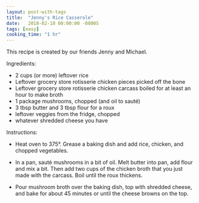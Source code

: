 ```yaml
---
layout: post-with-tags
title:  "Jenny's Rice Casserole"
date:   2018-02-10 00:00:00 -0800S
tags: [easy]
cooking_time: "1 hr"
---
```


This recipe is created by our friends Jenny and Michael. 

Ingredients:

* 2 cups (or more) leftover rice
* Leftover grocery store rotisserie chicken pieces picked off the bone
* Leftover grocery store rotisserie chicken carcass boiled for at least an hour to make broth
* 1 package mushrooms, chopped (and oil to sauté)
* 3 tbsp butter and 3 tbsp flour for a roux
* leftover veggies from the fridge, chopped
* whatever shredded cheese you have

Instructions: 

* Heat oven to 375°. Grease a baking dish and add rice, chicken, and chopped vegetables.

* In a pan, sauté mushrooms in a bit of oil. Melt butter into pan, add flour and mix a bit. Then add two cups of the chicken broth that you just made with the carcass. Boil until the roux thickens. 

* Pour mushroom broth over the baking dish, top with shredded cheese, and bake for about 45 minutes or until the cheese browns on the top.
